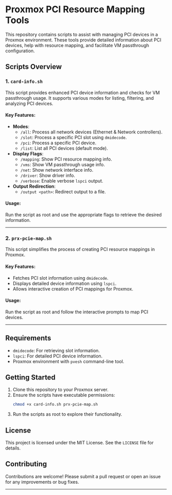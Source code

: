 # Proxmox PCI Resource Mapping Tools

This repository contains scripts to assist with managing PCI devices in a Proxmox environment. These tools provide detailed information about PCI devices, help with resource mapping, and facilitate VM passthrough configuration.

## Scripts Overview

### 1. `card-info.sh`
This script provides enhanced PCI device information and checks for VM passthrough usage. It supports various modes for listing, filtering, and analyzing PCI devices.

#### Key Features:
- **Modes**:
    - `/all`: Process all network devices (Ethernet & Network controllers).
    - `/slot`: Process a specific PCI slot using `dmidecode`.
    - `/pci`: Process a specific PCI device.
    - `/list`: List all PCI devices (default mode).
- **Display Flags**:
    - `/mapping`: Show PCI resource mapping info.
    - `/vms`: Show VM passthrough usage info.
    - `/net`: Show network interface info.
    - `/driver`: Show driver info.
    - `/verbose`: Enable verbose `lspci` output.
- **Output Redirection**:
    - `/output <path>`: Redirect output to a file.

#### Usage:
Run the script as root and use the appropriate flags to retrieve the desired information.

---

### 2. `prx-pcie-map.sh`
This script simplifies the process of creating PCI resource mappings in Proxmox.

#### Key Features:
- Fetches PCI slot information using `dmidecode`.
- Displays detailed device information using `lspci`.
- Allows interactive creation of PCI mappings for Proxmox.

#### Usage:
Run the script as root and follow the interactive prompts to map PCI devices.

---

## Requirements
- `dmidecode`: For retrieving slot information.
- `lspci`: For detailed PCI device information.
- Proxmox environment with `pvesh` command-line tool.

## Getting Started
1. Clone this repository to your Proxmox server.
2. Ensure the scripts have executable permissions:
     ```bash
     chmod +x card-info.sh prx-pcie-map.sh
     ```
3. Run the scripts as root to explore their functionality.

## License
This project is licensed under the MIT License. See the `LICENSE` file for details.

## Contributing
Contributions are welcome! Please submit a pull request or open an issue for any improvements or bug fixes.

---